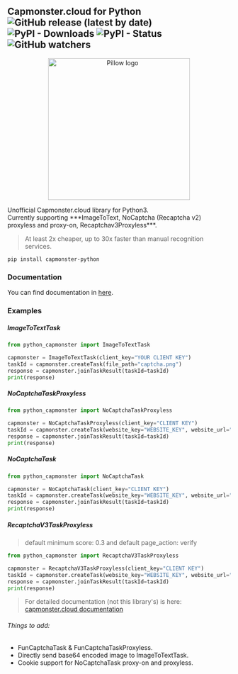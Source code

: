 ## Capmonster.cloud for Python ![GitHub release (latest by date)](https://img.shields.io/github/v/release/alperensert/python_capmonster) ![PyPI - Downloads](https://img.shields.io/pypi/dw/capmonster_python) ![PyPI - Status](https://img.shields.io/pypi/status/capmonster_python) ![GitHub watchers](https://img.shields.io/github/watchers/alperensert/python_capmonster?style=social) 
<p align="center">
    <img width="320" src="https://capmonster.cloud/img/dude.svg" alt="Pillow logo">
</p>
Unofficial Capmonster.cloud library for Python3. <br/>
Currently supporting ***ImageToText, NoCaptcha (Recaptcha v2) proxyless and proxy-on, Recaptchav3Proxyless***. <br/>
<blockquote>At least 2x cheaper, up to 30x faster than manual recognition services.</blockquote>

```
pip install capmonster-python
```
### Documentation
You can find documentation in [here](https://github.com/alperensert/python_capmonster/blob/master/docs/documentation.md).

### Examples
##### *ImageToTextTask*
```python
from python_capmonster import ImageToTextTask

capmonster = ImageToTextTask(client_key="YOUR CLIENT KEY")
taskId = capmonster.createTask(file_path="captcha.png")
response = capmonster.joinTaskResult(taskId=taskId)
print(response)
```
##### *NoCaptchaTaskProxyless*
```python
from python_capmonster import NoCaptchaTaskProxyless

capmonster = NoCaptchaTaskProxyless(client_key="CLIENT KEY")
taskId = capmonster.createTask(website_key="WEBSITE_KEY", website_url="URL")
response = capmonster.joinTaskResult(taskId=taskId)
print(response)
```
##### *NoCaptchaTask*
```python
from python_capmonster import NoCaptchaTask

capmonster = NoCaptchaTask(client_key="CLIENT KEY")
taskId = capmonster.createTask(website_key="WEBSITE_KEY", website_url="URL", proxyAddress="8.8.8.8", proxyPort=8080, proxyLogin="login", proxyPassword="password", proxyType="http or https")
response = capmonster.joinTaskResult(taskId=taskId)
print(response)
```
##### *RecaptchaV3TaskProxyless*
> default minimum score: 0.3 and default page_action: verify
```python
from python_capmonster import RecaptchaV3TaskProxyless

capmonster = RecaptchaV3TaskProxyless(client_key="CLIENT KEY")
taskId = capmonster.createTask(website_key="WEBSITE_KEY", website_url="URL", minimum_score=0.7, page_action="verify")
response = capmonster.joinTaskResult(taskId=taskId)
print(response)
```

> For detailed documentation (not this library's) is here: [capmonster.cloud documentation](https://zennolab.atlassian.net/wiki/spaces/APIS/pages/491575/English+Documentation)

###### Things to add:
- FunCaptchaTask & FunCaptchaTaskProxyless.
- Directly send base64 encoded image to ImageToTextTask.
- Cookie support for NoCaptchaTask proxy-on and proxyless.